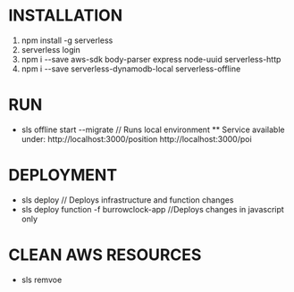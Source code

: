 # INSTALLATION
1. npm install -g serverless
2. serverless login
3. npm i --save aws-sdk body-parser express node-uuid serverless-http
4. npm i --save serverless-dynamodb-local serverless-offline

# RUN
* sls offline start --migrate   // Runs local environment
** Service available under:
    http://localhost:3000/position
    http://localhost:3000/poi

# DEPLOYMENT
* sls deploy // Deploys infrastructure and function changes
* sls deploy function -f burrowclock-app //Deploys changes in javascript only

# CLEAN AWS RESOURCES
* sls remvoe